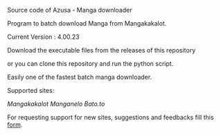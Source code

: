 Source code of Azusa - Manga downloader

Program to batch download Manga from Mangakakalot. 

Current Version : 4.00.23

Download the executable files from the releases of this repository

or you can clone this repository and run the python script.

Easily one of the fastest batch manga downloader.

Supported sites:

*Mangakakalot*
*Manganelo*
*Bato.to*


For requesting support for new sites, suggestions and feedbacks fill this [form](https://forms.gle/W6igzbXRw9yV7onc6 "Google Form").


